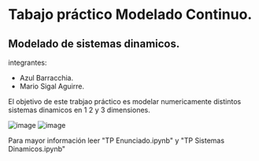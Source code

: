 # Tabajo práctico Modelado Continuo.
## Modelado de sistemas dinamicos.
 integrantes:
  - Azul Barracchia.
  - Mario Sigal Aguirre.

El objetivo de este trabjao práctico es modelar numericamente distintos sistemas dinamicos en 1 2 y 3 dimensiones.

![image](https://github.com/user-attachments/assets/6f6f50dd-f91c-49e5-af08-9db863d2deb1)
![image](https://github.com/user-attachments/assets/443c1db8-8e90-4ba4-bb87-3d94534d6b0a)

Para mayor información leer "TP Enunciado.ipynb" y "TP Sistemas Dinamicos.ipynb"


